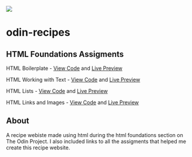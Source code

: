 ![](https://cdn-hjkgf.nitrocdn.com/TXhyeHzLvXrPrkIinWDxLcEonZCfYOKB/assets/static/optimized/rev-c50e164/wp-content/uploads/2021/09/Yui-Hirasawa-k-on-hi-wave1.gif)

# odin-recipes
## HTML Foundations Assigments
HTML Boilerplate - [View Code](https://github.com/Roberto2554/html-boilerplate) and [Live Preview](https://roberto2554.github.io/html-boilerplate/)  

HTML Working with Text - [View Code](https://github.com/Roberto2554/html-text) and [Live Preview](https://roberto2554.github.io/html-text/)  

HTML Lists - [View Code](https://github.com/Roberto2554/html-lists) and [Live Preview](https://roberto2554.github.io/html-lists/)  

HTML Links and Images - [View Code](https://github.com/Roberto2554/odin-links-and-images) and [Live Preview](https://roberto2554.github.io/odin-links-and-images/)
## About
A recipe webiste made using html during the html foundations section on The Odin Project. I also included links to all the assigments that helped me create this recipe website.